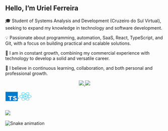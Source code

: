 ## Hello, I’m Uriel Ferreira

🎓 Student of Systems Analysis and Development (Cruzeiro do Sul Virtual), seeking to expand my knowledge in technology and software development.

💡 Passionate about programming, automation, SaaS, React, TypeScript, and Git, with a focus on building practical and scalable solutions.

🚀 I am in constant growth, combining my commercial experience with technology to develop a solid and versatile career.

🤝 I believe in continuous learning, collaboration, and both personal and professional growth.
<div align="center">
  <a href="https://github.com/Urielsf">
 <img height="150em" src="https://github-readme-stats.vercel.app/api?username=Urielsf&show_icons=true&theme=dark&include_all_commits=true&count_private=true"/>
  <img height="150em" src="https://github-readme-stats.vercel.app/api/top-langs/?username=Urielsf&layout=compact&langs_count=7&theme=dark"/>
</div>
  <div style="display: inline_block"><br>
  <img align="center" alt="Rafa-Ts" height="30" width="40" src="https://raw.githubusercontent.com/devicons/devicon/master/icons/typescript/typescript-plain.svg">
  <img align="center" alt="Rafa-React" height="30" width="40" src="https://raw.githubusercontent.com/devicons/devicon/master/icons/react/react-original.svg">
</div>
  
  ##
 
<div> 
  <a href="https://www.linkedin.com/in/uriel-ferreira-b28481216/" target="_blank">
    <img src="https://img.shields.io/badge/-LinkedIn-%230077B5?style=for-the-badge&logo=linkedin&logoColor=white" target="_blank"></a> 
 
  ![Snake animation](https://github.com/Urielsf/Urielsf/blob/output/github-contribution-grid-snake.svg)
 
</div>
